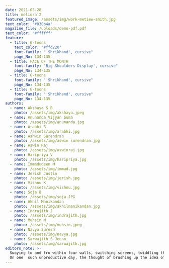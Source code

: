 ```yaml
---
date: 2021-05-28
title: meliora'2
featured_image: /assets/img/work-metiew-smith.jpg
text_color: "#030b4a"
magazine_file: /uploads/demo-pdf.pdf
text_color: "#ffffff"
feature:
  - title: G-toons
    text_color: "#ffd220"
    font-family: "'Shrikhand', cursive"
    page_No: 134-135
  - title: FACE OF THE MONTH
    font-family: "Big Shoulders Display', cursive"
    page_No: 134-135
  - title: G-toons
    font-family: "'Shrikhand', cursive"
    page_No: 134-135
  - title: G-toons
    font-family: "'Shrikhand', cursive"
    page_No: 134-135
authors:
  - name: Akshaya S B
    photo: /assets/img/akshaya.jpeg
  - name: Anunanda Vijyan Suma
    photo: /assets/img/anunanda.jpg
  - name: Arabhi R 
    photo: /assets/img/arabhi.jpg
  - name: Ashwin Surendran 
    photo: /assets/img/aswin surendran.jpg
  - name: Aswin Raj 
    photo: /assets/img/aswinraj.jpg
  - name: Haripriya V
    photo: /assets/img/haripriya.jpg
  - name: Immadudeen M
    photo: /assets/img/immad.jpg
  - name: Jerish Justin
    photo: /assets/img/jerish.jpg
  - name: Vishnu K
    photo: /assets/img/vishnu.jpg
  - name: Soja B
    photo: /assets/img/soja.JPG
  - name: Akhil Manikandan
    photo: /assets/img/akhilmanikandan.jpg
  - name: Indrajith J
    photo: /assets/img/indrajith.jpg
  - name: Muhsin M
    photo: /assets/img/muhsin.jpeg
  - name: Navya Suresh
    photo: /assets/img/navya.jpg
  - name: Sarwajith S Jeeno
    photo: /assets/img/sarwajith.jpg
editors_note: >-
  Swaying to and fro within four walls, switching screens, twiddling thumbs, yet crippled by unsettling uncertainties, lockdown has  become the new normal to most of us!
  On one  such unproductive day, the thought of brushing up the idea of an E-newsletter sprang up! All it took was a video call with the enthusiastic and dedicated bunch, the crew  behind the first edition, the students of 2019 Batch who sparked  up and carried  the thought forward despite the ever changing university schedules. Being the first of its kind, it is with immense pride and happiness  that I present to you MELIORA,  an initiative of the Magazine Committee, Navodhan 20-21 as the  voice of fellow SGMCians.
---
```

